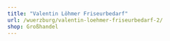```yaml
---
title: "Valentin Löhmer Friseurbedarf"
url: /wuerzburg/valentin-loehmer-friseurbedarf-2/
shop: Großhandel
---
```

